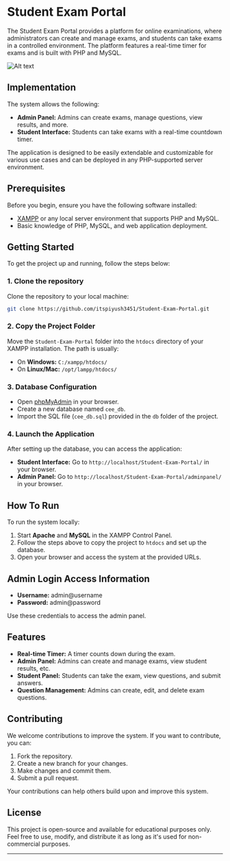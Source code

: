 # Student Exam Portal


The Student Exam Portal provides a platform for online examinations, where administrators can create and manage exams, and students can take exams in a controlled environment. The platform features a real-time timer for exams and is built with PHP and MySQL.




![Alt text](DashBoard(2).jpeg)


## Implementation

The system allows the following:

- **Admin Panel:** Admins can create exams, manage questions, view results, and more.
- **Student Interface:** Students can take exams with a real-time countdown timer.

The application is designed to be easily extendable and customizable for various use cases and can be deployed in any PHP-supported server environment.

## Prerequisites

Before you begin, ensure you have the following software installed:

- [XAMPP](https://www.apachefriends.org/index.html) or any local server environment that supports PHP and MySQL.
- Basic knowledge of PHP, MySQL, and web application deployment.

## Getting Started

To get the project up and running, follow the steps below:

### 1. Clone the repository

Clone the repository to your local machine:

```bash
git clone https://github.com/itspiyush3451/Student-Exam-Portal.git
```
### 2. Copy the Project Folder

Move the `Student-Exam-Portal` folder into the `htdocs` directory of your XAMPP installation. The path is usually:

- On **Windows:** `C:/xampp/htdocs/`
- On **Linux/Mac:** `/opt/lampp/htdocs/`

### 3. Database Configuration

- Open [phpMyAdmin](http://localhost/phpmyadmin/) in your browser.
- Create a new database named `cee_db`.
- Import the SQL file (`cee_db.sql`) provided in the `db` folder of the project.

### 4. Launch the Application

After setting up the database, you can access the application:

- **Student Interface:** Go to `http://localhost/Student-Exam-Portal/` in your browser.
- **Admin Panel:** Go to `http://localhost/Student-Exam-Portal/adminpanel/` in your browser.

## How To Run

To run the system locally:

1. Start **Apache** and **MySQL** in the XAMPP Control Panel.
2. Follow the steps above to copy the project to `htdocs` and set up the database.
3. Open your browser and access the system at the provided URLs.

## Admin Login Access Information

- **Username:** admin@username
- **Password:** admin@password

Use these credentials to access the admin panel.

## Features

- **Real-time Timer:** A timer counts down during the exam.
- **Admin Panel:** Admins can create and manage exams, view student results, etc.
- **Student Panel:** Students can take the exam, view questions, and submit answers.
- **Question Management:** Admins can create, edit, and delete exam questions.

## Contributing

We welcome contributions to improve the system. If you want to contribute, you can:

1. Fork the repository.
2. Create a new branch for your changes.
3. Make changes and commit them.
4. Submit a pull request.

Your contributions can help others build upon and improve this system.

## License

This project is open-source and available for educational purposes only. Feel free to use, modify, and distribute it as long as it's used for non-commercial purposes.

---

